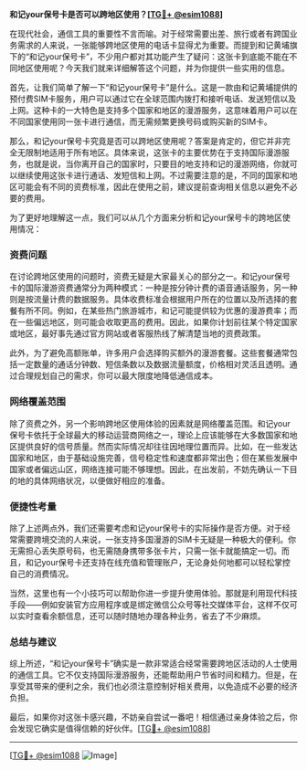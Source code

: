 **和记your保号卡是否可以跨地区使用？[[TG💪+ @esim1088](https://t.me/s/esim1088)]**

在现代社会，通信工具的重要性不言而喻。对于经常需要出差、旅行或者有跨国业务需求的人来说，一张能够跨地区使用的电话卡显得尤为重要。而提到和记黄埔旗下的“和记your保号卡”，不少用户都对其功能产生了疑问：这张卡到底能不能在不同地区使用呢？今天我们就来详细解答这个问题，并为你提供一些实用的信息。

首先，让我们简单了解一下“和记your保号卡”是什么。这是一款由和记黄埔提供的预付费SIM卡服务，用户可以通过它在全球范围内拨打和接听电话、发送短信以及上网。这种卡的一大特色是支持多个国家和地区的漫游服务，这意味着用户可以在不同国家使用同一张卡进行通信，而无需频繁更换号码或购买新的SIM卡。

那么，和记your保号卡究竟是否可以跨地区使用呢？答案是肯定的，但它并非完全无限制地适用于所有地区。具体来说，这张卡的主要优势在于支持国际漫游服务，也就是说，当你离开自己的国家时，只要目的地支持和记的漫游网络，你就可以继续使用这张卡进行通话、发短信和上网。不过需要注意的是，不同的国家和地区可能会有不同的资费标准，因此在使用之前，建议提前查询相关信息以避免不必要的费用。

为了更好地理解这一点，我们可以从几个方面来分析和记your保号卡的跨地区使用情况：

### **资费问题**
在讨论跨地区使用的问题时，资费无疑是大家最关心的部分之一。和记your保号卡的国际漫游资费通常分为两种模式：一种是按分钟计费的语音通话服务，另一种则是按流量计费的数据服务。具体收费标准会根据用户所在的位置以及所选择的套餐有所不同。例如，在某些热门旅游城市，和记可能提供较为优惠的漫游费率；而在一些偏远地区，则可能会收取更高的费用。因此，如果你计划前往某个特定国家或地区，最好事先通过官方网站或者客服热线了解清楚当地的资费政策。

此外，为了避免高额账单，许多用户会选择购买额外的漫游套餐。这些套餐通常包括一定数量的通话分钟数、短信条数以及数据流量额度，价格相对灵活且透明。通过合理规划自己的需求，你可以最大限度地降低通信成本。

### **网络覆盖范围**
除了资费之外，另一个影响跨地区使用体验的因素就是网络覆盖范围。和记your保号卡依托于全球最大的移动运营商网络之一，理论上应该能够在大多数国家和地区提供良好的信号质量。然而实际情况却往往因地理位置而异。比如，在一些发达国家和地区，由于基础设施完善，信号稳定性和速度都非常出色；但在某些发展中国家或者偏远山区，网络连接可能不够理想。因此，在出发前，不妨先确认一下目的地的具体网络状况，以便做好相应的准备。

### **便捷性考量**
除了上述两点外，我们还需要考虑和记your保号卡的实际操作是否方便。对于经常需要跨境交流的人来说，一张支持多国漫游的SIM卡无疑是一种极大的便利。你无需担心丢失原号码，也无需随身携带多张卡片，只需一张卡就能搞定一切。而且，和记your保号卡还支持在线充值和管理账户，无论身处何地都可以轻松掌控自己的消费情况。

当然，这里也有一个小技巧可以帮助你进一步提升使用体验。那就是利用现代科技手段——例如安装官方应用程序或是绑定微信公众号等社交媒体平台，这样不仅可以实时查看余额信息，还可以随时随地办理各种业务，省去了不少麻烦。

### **总结与建议**
综上所述，“和记your保号卡”确实是一款非常适合经常需要跨地区活动的人士使用的通信工具。它不仅支持国际漫游服务，还能帮助用户节省时间和精力。但是，在享受其带来的便利之余，我们也必须注意控制好相关费用，以免造成不必要的经济负担。

最后，如果你对这张卡感兴趣，不妨亲自尝试一番吧！相信通过亲身体验之后，你会发现它确实是值得信赖的好伙伴。[[TG💪+ @esim1088](https://t.me/s/esim1088)]

---

[[TG💪+ @esim1088](https://t.me/s/esim1088) ![Image](https://i.postimg.cc/4NQfJmqS/Snipaste-2025-05-13-00-14-12.png)]